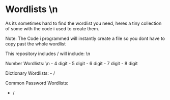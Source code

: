 # Wordlists \n
As its sometimes hard to find the wordlist you need, heres a tiny collection of some with 
the code i used to create them. 

Note: The Code i programmed will instantly create a file so you dont have to copy past the whole wordlist 

This repository includes / will include: \n

  Number Wordlists: \n
    - 4 digit 
    - 5 digit 
    - 6 digit 
    - 7 digit 
    - 8 digit 

  Dictionary Wordlists: 
    - /  

  Common Password Wordlists: 

   - / 
  
